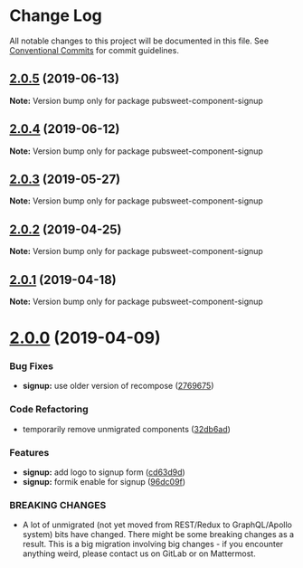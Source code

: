# Change Log

All notable changes to this project will be documented in this file.
See [Conventional Commits](https://conventionalcommits.org) for commit guidelines.

## [2.0.5](https://gitlab.coko.foundation/pubsweet/pubsweet/compare/pubsweet-component-signup@2.0.4...pubsweet-component-signup@2.0.5) (2019-06-13)

**Note:** Version bump only for package pubsweet-component-signup





## [2.0.4](https://gitlab.coko.foundation/pubsweet/pubsweet/compare/pubsweet-component-signup@2.0.3...pubsweet-component-signup@2.0.4) (2019-06-12)

**Note:** Version bump only for package pubsweet-component-signup





## [2.0.3](https://gitlab.coko.foundation/pubsweet/pubsweet/compare/pubsweet-component-signup@2.0.2...pubsweet-component-signup@2.0.3) (2019-05-27)

**Note:** Version bump only for package pubsweet-component-signup





## [2.0.2](https://gitlab.coko.foundation/pubsweet/pubsweet/compare/pubsweet-component-signup@2.0.1...pubsweet-component-signup@2.0.2) (2019-04-25)

**Note:** Version bump only for package pubsweet-component-signup





## [2.0.1](https://gitlab.coko.foundation/pubsweet/pubsweet/compare/pubsweet-component-signup@2.0.0...pubsweet-component-signup@2.0.1) (2019-04-18)

**Note:** Version bump only for package pubsweet-component-signup





# [2.0.0](https://gitlab.coko.foundation/pubsweet/pubsweet/compare/pubsweet-component-signup@1.0.41...pubsweet-component-signup@2.0.0) (2019-04-09)


### Bug Fixes

* **signup:** use older version of recompose ([2769675](https://gitlab.coko.foundation/pubsweet/pubsweet/commit/2769675))


### Code Refactoring

* temporarily remove unmigrated components ([32db6ad](https://gitlab.coko.foundation/pubsweet/pubsweet/commit/32db6ad))


### Features

* **signup:** add logo to signup form ([cd63d9d](https://gitlab.coko.foundation/pubsweet/pubsweet/commit/cd63d9d))
* **signup:** formik enable for signup ([96dc09f](https://gitlab.coko.foundation/pubsweet/pubsweet/commit/96dc09f))


### BREAKING CHANGES

* A lot of unmigrated (not yet moved from REST/Redux to GraphQL/Apollo system) bits
have changed. There might be some breaking changes as a result. This is a big migration involving
big changes - if you encounter anything weird, please contact us on GitLab or on Mattermost.
